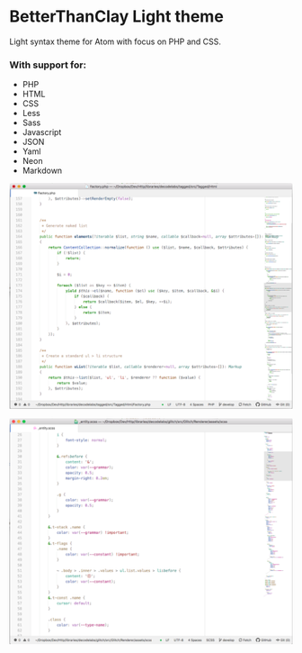 # BetterThanClay Light theme

Light syntax theme for Atom with focus on PHP and CSS.

### With support for:

* PHP
* HTML
* CSS
* Less
* Sass
* Javascript
* JSON
* Yaml
* Neon
* Markdown

![PHP Syntax](./docs/light-php.png)

![CSS Syntax](./docs/light-css.png)
